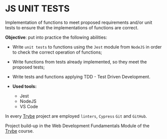 # JS UNIT TESTS

Implementation of functions to meet proposed requirements and/or unit tests to ensure that the implementations of functions are correct.

**Objective**: put into practice the following abilities:
* Write `unit tests` to functions using the `Jest` module from `NodeJS` in order to check the correct operation of functions;
* Write functions from tests already implemented, so they meet the proposed tests;
* Write tests and functions applying TDD - Test Driven Development.

* **Used tools:**
  * Jest
  * NodeJS
  * VS Code

In every [Trybe](https://www.betrybe.com/) project are employed `linters`, `Cypress` `Git` and `GitHub`.

Project build-up in the Web Development Fundamentals Module of the [Trybe](https://www.betrybe.com/) course.